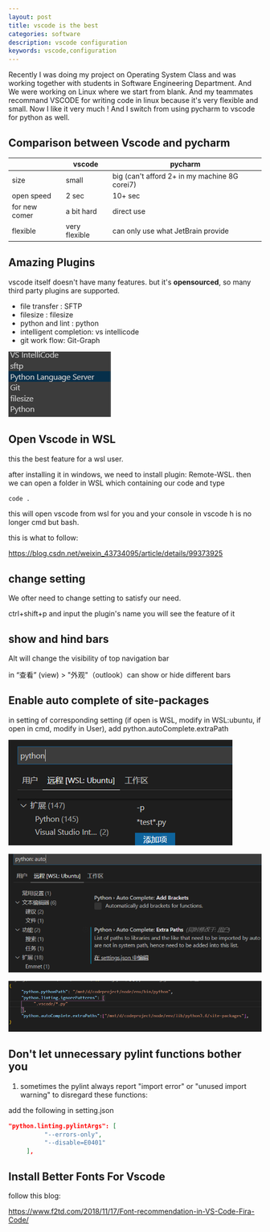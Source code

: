 ```yaml
---
layout: post
title: vscode is the best
categories: software
description: vscode configuration
keywords: vscode,configuration
---
```






Recently I was doing my project on Operating System Class and was working together with students in Software Engineering Department. And We were working on Linux where we start from blank. And my teammates recommand VSCODE for writing code in linux because it's very flexible and small. Now I like it very much ! And I switch from using pycharm to vscode for python as well.

## Comparison between Vscode and pycharm

|               | vscode        | pycharm                                       |
| ------------- | ------------- | --------------------------------------------- |
| size          | small         | big (can't afford 2+ in my machine 8G corei7) |
| open speed    | 2 sec         | 10+ sec                                       |
| for new comer | a bit hard    | direct use                                    |
| flexible      | very flexible | can only use what JetBrain provide            |

## Amazing Plugins

vscode itself doesn't have many features. but it's **opensourced**, so many third party plugins are supported.

-  file transfer : SFTP
- filesize : filesize
- python and lint : python
- intelligent completion: vs intellicode
- git work flow: Git-Graph

![1577638433822](https://github.com/ShengdingHu/Blogs/blob/master/images/screenshots/1577638433822.png?raw=true)

## Open Vscode in WSL

this the best feature for a wsl user.

after installing it in windows, we need to install plugin: Remote-WSL. then  we can open a folder in WSL which containing our code and type 

```bash
code .
```

this will open vscode from wsl for you and your console in vscode h is no longer cmd but bash.



this is what to follow:

<https://blog.csdn.net/weixin_43734095/article/details/99373925>

## change setting

We ofter need to change setting to satisfy our need.

ctrl+shift+p and input the plugin's name you will see the feature of it



## show and hind bars

Alt will change the visibility of top navigation bar

in “查看” (view) > "外观"（outlook）can show or hide different bars



 

## Enable  auto complete of site-packages



in setting of corresponding setting  (if open is WSL, modify in WSL:ubuntu, if open in cmd, modify in User), add python.autoComplete.extraPath



![1577637699108](https://github.com/ShengdingHu/Blogs/blob/master/images/screenshots/1577637699108.png?raw=true)

![1577637758364](https://github.com/ShengdingHu/Blogs/blob/master/images/screenshots/1577637758364.png?raw=true)

![1577637775470](https://github.com/ShengdingHu/Blogs/blob/master/images/screenshots/1577637775470.png?raw=true)



## Don't let unnecessary pylint functions bother you

1.  sometimes the pylint always  report "import error"  or "unused import warning" to disregard these functions:

   add the following in setting.json

   ```json
   "python.linting.pylintArgs": [
             "--errors-only",
             "--disable=E0401"
        ],
   ```


## Install Better Fonts For Vscode 

follow this blog:

<https://www.f2td.com/2018/11/17/Font-recommendation-in-VS-Code-Fira-Code/>